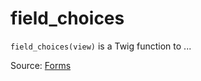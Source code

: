 # field_choices

`field_choices(view)` is a Twig function to ...


Source: [Forms](https://twig.symfony.com/field_choices)